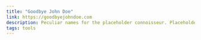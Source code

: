 ```yaml
---
title: "Goodbye John Doe"
link: https://goodbyejohndoe.com
description: Peculiar names for the placeholder connoisseur. Placeholder name generator.
tags: tools
---
```


